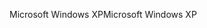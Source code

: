 <span data-ttu-id="32d1f-101">Microsoft Windows XP</span><span class="sxs-lookup"><span data-stu-id="32d1f-101">Microsoft Windows XP</span></span>